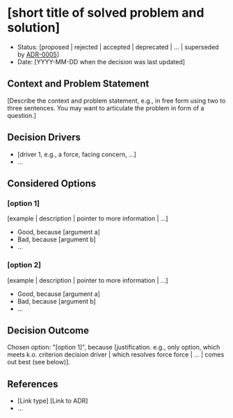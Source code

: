 # [short title of solved problem and solution]

* Status: [proposed | rejected | accepted | deprecated | … | superseded by [ADR-0005](#)]
* Date: [YYYY-MM-DD when the decision was last updated] <!-- optional -->

## Context and Problem Statement

[Describe the context and problem statement, e.g., in free form using two to three sentences.
You may want to articulate the problem in form of a question.]

## Decision Drivers <!-- optional -->

* [driver 1, e.g., a force, facing concern, …]
* … <!-- numbers of drivers can vary -->

## Considered Options

### [option 1]

[example | description | pointer to more information | …] <!-- optional -->

* Good, because [argument a]
* Bad, because [argument b]
* … <!-- numbers of pros and cons can vary -->

### [option 2]

[example | description | pointer to more information | …] <!-- optional -->

* Good, because [argument a]
* Bad, because [argument b]
* … <!-- numbers of pros and cons can vary -->

## Decision Outcome

Chosen option: "[option 1]", because [justification. e.g., only option, which meets k.o. criterion
decision driver | which resolves force force | … | comes out best (see below)].

## References <!-- optional -->

* [Link type] [Link to ADR] <!-- example: Refined by [ADR-0005](0005-example.md) -->
* … <!-- numbers of links can vary -->

